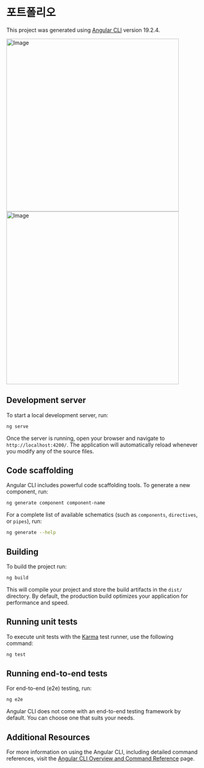 # 포트폴리오 

This project was generated using [Angular CLI](https://github.com/angular/angular-cli) version 19.2.4.

<div></div>
<img width="450" alt="Image" src="https://github.com/user-attachments/assets/95a5c858-1fdc-4ecf-b1b4-2f3043f60a82" />
<img width="450" alt="Image" src="https://github.com/user-attachments/assets/49658599-84f9-4a34-b439-38c39be32517" />




## Development server

To start a local development server, run:

```bash
ng serve
```

Once the server is running, open your browser and navigate to `http://localhost:4200/`. The application will automatically reload whenever you modify any of the source files.

## Code scaffolding

Angular CLI includes powerful code scaffolding tools. To generate a new component, run:

```bash
ng generate component component-name
```

For a complete list of available schematics (such as `components`, `directives`, or `pipes`), run:

```bash
ng generate --help
```

## Building

To build the project run:

```bash
ng build
```

This will compile your project and store the build artifacts in the `dist/` directory. By default, the production build optimizes your application for performance and speed.

## Running unit tests

To execute unit tests with the [Karma](https://karma-runner.github.io) test runner, use the following command:

```bash
ng test
```

## Running end-to-end tests

For end-to-end (e2e) testing, run:

```bash
ng e2e
```

Angular CLI does not come with an end-to-end testing framework by default. You can choose one that suits your needs.

## Additional Resources

For more information on using the Angular CLI, including detailed command references, visit the [Angular CLI Overview and Command Reference](https://angular.dev/tools/cli) page.
